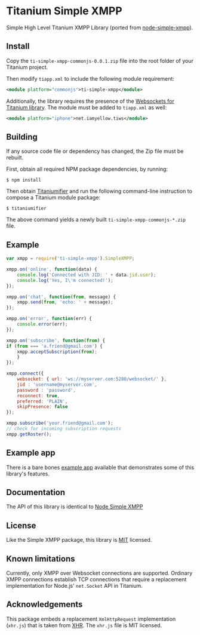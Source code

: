 Titanium Simple XMPP
====================
Simple High Level Titanium XMPP Library (ported from
[node-simple-xmpp](https://github.com/simple-xmpp/node-simple-xmpp)).

Install
-------
Copy the `ti-simple-xmpp-commonjs-0.0.1.zip` file into the root folder of your
Titanium project.

Then modify `tiapp.xml` to include the following module requirement:

```xml
<module platform="commonjs">ti-simple-xmpp</module>
```

Additionally, the library requires the presence of the 
[Websockets for Titanium library](https://github.com/omorandi/tiws).
The module must be added to `tiapp.xml` as well:

```xml
<module platform="iphone">net.iamyellow.tiws</module>
```

Building
--------
If any source code file or dependency has changed, the Zip file must be rebuilt.

First, obtain all required NPM package dependencies, by running:

    $ npm install
    
Then obtain [Titaniumifier](https://github.com/smclab/titaniumifier) and run the
following command-line instruction to compose a Titanium module package:

    $ titaniumifier

The above command yields a newly built `ti-simple-xmpp-commonjs-*.zip` file.

Example
-------

```javascript
var xmpp = require('ti-simple-xmpp').SimpleXMPP;

xmpp.on('online', function(data) {
    console.log('Connected with JID: ' + data.jid.user);
    console.log('Yes, I\'m connected!');
});

xmpp.on('chat', function(from, message) {
    xmpp.send(from, 'echo: ' + message);
});

xmpp.on('error', function(err) {
    console.error(err);
});

xmpp.on('subscribe', function(from) {
if (from === 'a.friend@gmail.com') {
    xmpp.acceptSubscription(from);
    }
});

xmpp.connect({
    websocket: { url: 'ws://myserver.com:5280/websocket/' },
    jid : 'username@myserver.com',
    password : 'password',
    reconnect: true,
    preferred: 'PLAIN',
    skipPresence: false
});

xmpp.subscribe('your.friend@gmail.com');
// check for incoming subscription requests
xmpp.getRoster();
```

Example app
-----------
There is a bare bones [example app](https://github.com/confcompass/XMPPTestApp)
available that demonstrates some of this library's features.

Documentation
-------------
The API of this library is identical to
[Node Simple XMPP](https://github.com/simple-xmpp/node-simple-xmpp)

License
-------
Like the Simple XMPP package, this library is
[MIT](http://www.opensource.org/licenses/mit-license.php) licensed.

Known limitations
-----------------
Currently, only XMPP over Websocket connections are supported. Ordinary XMPP
connections establish TCP connections that require a replacement implementation
for Node.js' `net.Socket` API in Titanium.

Acknowledgements
----------------
This package embeds a replacement `XmlHttpRequest` implementation (`xhr.js`)
that is taken from [XHR](https://github.com/raulriera/XHR). The `xhr.js` file is
MIT licensed.
